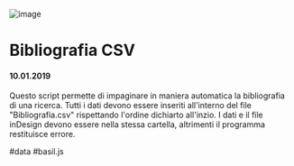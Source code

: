 ![image](https://github.com/KeremTurkyilmaz/TypeMismatchSketches/blob/master/Bibliografia%20CSV/image/Bibliografia.jpg)

# Bibliografia CSV

#### 10.01.2019

Questo script permette di impaginare in maniera automatica la bibliografia di una ricerca. Tutti i dati devono essere inseriti all'interno del file "Bibliografia.csv" rispettando l'ordine dichiarto all'inzio. I dati e il file inDesign devono essere nella stessa cartella, altrimenti il programma restituisce errore.

\#data \#basil.js
